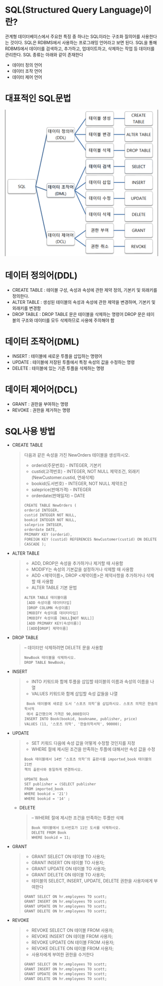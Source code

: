 # SQL(Structured Query Language)이란?
관계형 데이터베이스에서 주요한 특징 중 하나는 SQL이라는 구조화 질의어를 사용한다는 것이다. SQL은 RDBMS에서 사용하는 프로그래밍 언어라고 보면 된다.
SQL을 통해 RDBMS에서 데이터를 검색하고, 추가하고, 업데이트하고, 삭제하는 작업 등 데이터를 관리한다. 
SQL 종류는 아래와 같이 존재한다
* 데이터 정의 언어
* 데이터 조작 언어
* 데이터 제어 언어

# 대표적인 SQL문법
![스크린샷](https://github.com/boxinthechaos/Link1/blob/main/%EC%8A%A4%ED%81%AC%EB%A6%B0%EC%83%B7%202024-09-12%20174804.png)

# 데이터 정의어(DDL)
* CREATE TABLE : 테이블 구성, 속성과 속성에 관한 제약 정의, 기본키 및 외래키를 정의한다.
* ALTER TABLE : 생성된 테이블의 속성과 속성에 관한 제약을 변경하며, 기본키 및 외래키를 변경함
* DROP TABLE : DROP TABLE 문은 테이블을 삭제하는 명령어 DROP 문은 테이블의 구조와 데이터를 모두 삭제하므로 사용에 주의해야 함

# 데이터 조작어(DML)
* INSERT : 테이블에 새로운 투플을 삽입하는 명령어
* UPDATE : 테이블에 저장된 투플에서 특정 속성의 값을 수정하는 명령
* DELETE : 테이블에 있는 기존 투플을 삭제하는 명령

# 데이터 제어어(DCL)
* GRANT : 권한을 부여하는 명령
* REVOKE : 권한을 제거하는 명령

# SQL사용 방법
* CREATE TABLE
  > 다음과 같은 속성을 가진 NewOrders 테이블을 생성하시오.
  > - orderid(주문번호) - INTEGER, 기본키
  > - custid(고객번호) - INTEGER, NOT NULL 제약조건, 외래키(NewCustomer.custid, 연쇄삭제)
  > - bookid(도서번호) - INTEGER, NOT NULL 제약조건
  > - saleprice(판매가격) - INTEGER
  > - orderdate(판매일자) – DATE
  > ```
  > CREATE TABLE NewOrders (
  > orderid INTEGER,
  > custid INTEGER NOT NULL,
  > bookid INTEGER NOT NULL,
  > saleprice INTEGER,
  > orderdate DATE,
  > PRIMARY KEY (orderid),
  > FOREIGN KEY (custid) REFERENCES NewCustomer(custid) ON DELETE CASCADE );
  > ```

* ALTER TABLE
  > - ADD, DROP은 속성을 추가하거나 제거할 때 사용함
  > - MODIFY는 속성의 기본값을 설정하거나 삭제할 때 사용함
  > - ADD <제약이름>, DROP <제약이름>은 제약사항을 추가하거나 삭제할 때 사용함
  > - ALTER TABLE 기본 문법
  > ```
  > ALTER TABLE 테이블이름
  >  [ADD 속성이름 데이터타입]
  >  [DROP COLUMN 속성이름]
  >  [MODIFY 속성이름 데이터타입]
  >  [MODIFY 속성이름 [NULL┃NOT NULL]]
  >  [ADD PRIMARY KEY(속성이름)]
  >  [[ADD┃DROP] 제약이름]
  > ```

* DROP TABLE
  > – 데이터만 삭제하려면 DELETE 문을 사용함
  > ```
  > NewBook 테이블을 삭제하시오.
  > DROP TABLE NewBook;
  > ```

* INSERT
  > - INTO 키워드와 함께 투플을 삽입할 테이블의 이름과 속성의 이름을 나열
  > - VALUES 키워드와 함께 삽입할 속성 값들을 나열
  > ```
  >  Book 테이블에 새로운 도서 ‘스포츠 의학’을 삽입하시오. 스포츠 의학은 한솔의학서적
  >  에서 출간했으며 가격은 90,000원이다
  > INSERT INTO Book(bookid, bookname, publisher, price)
  > VALUES (11, '스포츠 의학', '한솔의학서적', 90000);
  > ```

* UPDATE
  > - SET 키워드 다음에 속성 값을 어떻게 수정할 것인지를 지정
  > - WHERE 절에 제시된 조건을 만족하는 투플에 대해서만 속성 값을 수정
  > ```
  > Book 테이블에서 14번 ‘스포츠 의학’의 출판사를 imported_book 테이블의 21번
  > 책의 출판사와 동일하게 변경하시오.
  >
  > UPDATE Book
  > SET publisher = (SELECT publisher
  > FROM imported_book
  > WHERE bookid = '21')
  > WHERE bookid = '14' ;
  > ```

  * DELETE
    > – WHERE 절에 제시한 조건을 만족하는 투플만 삭제
    > ```
    > Book 테이블에서 도서번호가 11인 도서를 삭제하시오.
    > DELETE FROM Book
    > WHERE bookid = 11;
    > ```

* GRANT
  > - GRANT SELECT ON 테이블 TO 사용자;
  > - GRANT INSERT ON 테이블 TO 사용자;
  > - GRANT UPDATE ON 테이블 TO 사용자;
  > - GRANT DELETE ON 테이블 TO 사용자;
  > - 테이블의 SELECT, INSERT, UPDATE, DELETE 권한을 사용자에게 부여한다
  > ```
  > GRANT SELECT ON hr.employees TO scott;
  > GRANT INSERT ON hr.employees TO scott;
  > GRANT UPDATE ON hr.employees TO scott;
  > GRANT DELETE ON hr.employees TO scott;
  > ```

* REVOKE
  > - REVOKE SELECT ON 테이블 FROM 사용자;
  > - REVOKE INSERT ON 테이블 FROM 사용자;
  > - REVOKE UPDATE ON 테이블 FROM 사용자;
  > - REVOKE DELETE ON 테이블 FROM 사용자;
  > - 사용자에게 부여한 권한을 수거한다
  > ```
  > GRANT SELECT ON hr.employees TO scott;
  > GRANT INSERT ON hr.employees TO scott;
  > GRANT UPDATE ON hr.employees TO scott;
  > GRANT DELETE ON hr.employees TO scott;
  > ```
